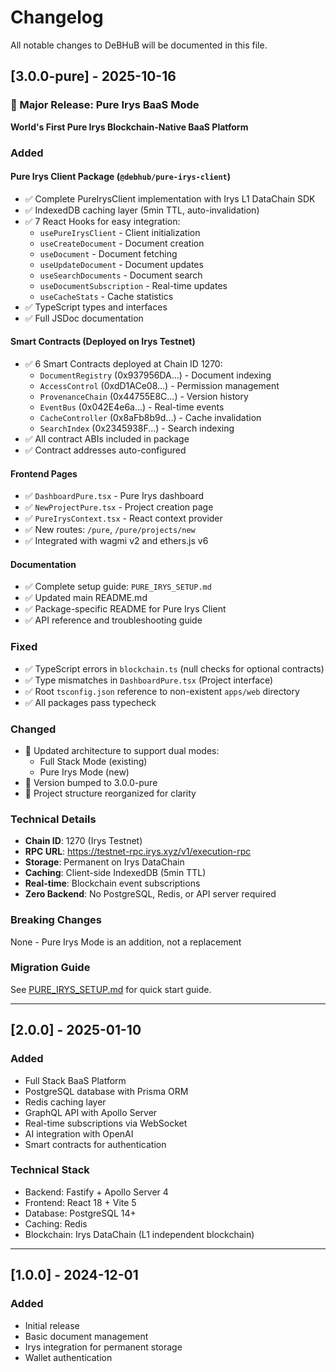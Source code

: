 # Changelog

All notable changes to DeBHuB will be documented in this file.

## [3.0.0-pure] - 2025-10-16

### 🎉 Major Release: Pure Irys BaaS Mode

**World's First Pure Irys Blockchain-Native BaaS Platform**

### Added

#### Pure Irys Client Package (`@debhub/pure-irys-client`)
- ✅ Complete PureIrysClient implementation with Irys L1 DataChain SDK
- ✅ IndexedDB caching layer (5min TTL, auto-invalidation)
- ✅ 7 React Hooks for easy integration:
  - `usePureIrysClient` - Client initialization
  - `useCreateDocument` - Document creation
  - `useDocument` - Document fetching
  - `useUpdateDocument` - Document updates
  - `useSearchDocuments` - Document search
  - `useDocumentSubscription` - Real-time updates
  - `useCacheStats` - Cache statistics
- ✅ TypeScript types and interfaces
- ✅ Full JSDoc documentation

#### Smart Contracts (Deployed on Irys Testnet)
- ✅ 6 Smart Contracts deployed at Chain ID 1270:
  - `DocumentRegistry` (0x937956DA...) - Document indexing
  - `AccessControl` (0xdD1ACe08...) - Permission management
  - `ProvenanceChain` (0x44755E8C...) - Version history
  - `EventBus` (0x042E4e6a...) - Real-time events
  - `CacheController` (0x8aFb8b9d...) - Cache invalidation
  - `SearchIndex` (0x2345938F...) - Search indexing
- ✅ All contract ABIs included in package
- ✅ Contract addresses auto-configured

#### Frontend Pages
- ✅ `DashboardPure.tsx` - Pure Irys dashboard
- ✅ `NewProjectPure.tsx` - Project creation page
- ✅ `PureIrysContext.tsx` - React context provider
- ✅ New routes: `/pure`, `/pure/projects/new`
- ✅ Integrated with wagmi v2 and ethers.js v6

#### Documentation
- ✅ Complete setup guide: `PURE_IRYS_SETUP.md`
- ✅ Updated main README.md
- ✅ Package-specific README for Pure Irys Client
- ✅ API reference and troubleshooting guide

### Fixed
- ✅ TypeScript errors in `blockchain.ts` (null checks for optional contracts)
- ✅ Type mismatches in `DashboardPure.tsx` (Project interface)
- ✅ Root `tsconfig.json` reference to non-existent `apps/web` directory
- ✅ All packages pass typecheck

### Changed
- 🔄 Updated architecture to support dual modes:
  - Full Stack Mode (existing)
  - Pure Irys Mode (new)
- 🔄 Version bumped to 3.0.0-pure
- 🔄 Project structure reorganized for clarity

### Technical Details
- **Chain ID**: 1270 (Irys Testnet)
- **RPC URL**: https://testnet-rpc.irys.xyz/v1/execution-rpc
- **Storage**: Permanent on Irys DataChain
- **Caching**: Client-side IndexedDB (5min TTL)
- **Real-time**: Blockchain event subscriptions
- **Zero Backend**: No PostgreSQL, Redis, or API server required

### Breaking Changes
None - Pure Irys Mode is an addition, not a replacement

### Migration Guide
See [PURE_IRYS_SETUP.md](PURE_IRYS_SETUP.md) for quick start guide.

---

## [2.0.0] - 2025-01-10

### Added
- Full Stack BaaS Platform
- PostgreSQL database with Prisma ORM
- Redis caching layer
- GraphQL API with Apollo Server
- Real-time subscriptions via WebSocket
- AI integration with OpenAI
- Smart contracts for authentication

### Technical Stack
- Backend: Fastify + Apollo Server 4
- Frontend: React 18 + Vite 5
- Database: PostgreSQL 14+
- Caching: Redis
- Blockchain: Irys DataChain (L1 independent blockchain)

---

## [1.0.0] - 2024-12-01

### Added
- Initial release
- Basic document management
- Irys integration for permanent storage
- Wallet authentication
